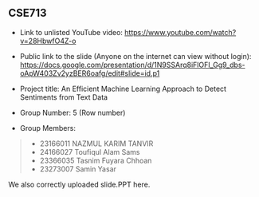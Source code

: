 ## CSE713 
- Link to unlisted YouTube video:
https://www.youtube.com/watch?v=28HbwfO4Z-o

- Public link to the slide (Anyone on the internet can view without login):
https://docs.google.com/presentation/d/1N9SSArq8iFlOFI_Gg9_dbs-oApW403Zv2yzBER6oafg/edit#slide=id.p1

- Project title: An Efficient Machine Learning Approach to Detect Sentiments from Text Data


- Group Number: 5 (Row number)

- Group Members:
> - 23166011 NAZMUL KARIM TANVIR
> - 24166027 Toufiqul Alam Sams
> - 23366035 Tasnim Fuyara Chhoan
> - 23273007 Samin Yasar



We also correctly uploaded slide.PPT here.
